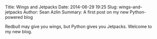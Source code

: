 Title: Wings and Jetpacks
Date: 2014-06-29 19:25
Slug: wings-and-jetpacks
Author: Sean Azlin
Summary: A first post on my new Python-powered blog

Redbull may give you wings, but Python gives you Jetpacks. Welcome to my new blog.
